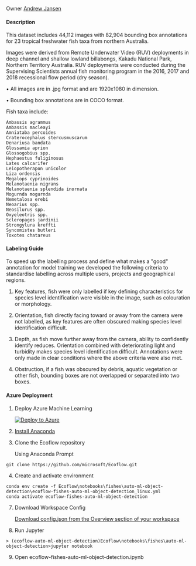 Owner [Andrew Jansen](mailto:andrew.jansen@dcceew.gov.au)

#### Description
This dataset includes 44,112 images with 82,904 bounding box annotations for 23 tropical freshwater fish taxa from northern Australia.

Images were derived from Remote Underwater Video (RUV) deployments in deep channel and shallow lowland billabongs, Kakadu National Park, Northern Territory Australia. RUV deployments were conducted during the Supervising Scientists annual fish monitoring program in the 2016, 2017 and 2018 recessional flow period (dry season).

•	All images are in .jpg format and are 1920x1080 in dimension.

•	Bounding box annotations are in COCO format.

Fish taxa include:

```
Ambassis agrammus
Ambassis macleayi
Amniataba percoides
Craterocephalus stercusmuscarum
Denariusa bandata
Glossamia aprion
Glossogobius spp.
Hephaestus fuliginosus
Lates calcarifer
Leiopotherapon unicolor
Liza ordensis
Megalops cyprinoides
Melanotaenia nigrans
Melanotaenia splendida inornata
Mogurnda mogurnda
Nemetalosa erebi
Neoarius spp.
Neosilurus spp.
Oxyeleotris spp.
Scleropages jardinii
Strongylura kreffti
Syncomistes butleri
Toxotes chatareus
```

#### Labeling Guide
To speed up the labelling process and define what makes a "good" annotation for model training we developed the following criteria to standardise labelling across multiple users, projects and geographical regions.

1. Key features, fish were only labelled if key defining characteristics for species level identification were visible in the image, such as colouration or morphology.

2. Orientation, fish directly facing toward or away from the camera were not labelled, as key features are often obscured making species level identification difficult.

3. Depth, as fish move further away from the camera, ability to confidently identify reduces. Orientation combined with deteriorating light and turbidity makes species level identification difficult. Annotations were only made in clear conditions where the above criteria were also met.

4. Obstruction, if a fish was obscured by debris, aquatic vegetation or other fish, bounding boxes are not overlapped or separated into two boxes.


#### Azure Deployment

1. Deploy Azure Machine Learning

    [![Deploy to Azure](https://aka.ms/deploytoazurebutton)](https://portal.azure.com/#create/Microsoft.Template/uri/https%3A%2F%2Fraw.githubusercontent.com%2FAzure%2Fazure-quickstart-templates%2Fmaster%2Fquickstarts%2Fmicrosoft.machinelearningservices%2Fmachine-learning-workspace%2Fazuredeploy.json)

2. [Install Anaconda](https://www.anaconda.com/products/distribution)

3. Clone the Ecoflow repository

    Using Anaconda Prompt

```
git clone https://github.com/microsoft/Ecoflow.git
```

4. Create and activate environment

```
conda env create -f Ecoflow\notebooks\fishes\auto-ml-object-detection\ecoflow-fishes-auto-ml-object-detection_linux.yml
conda activate ecoflow-fishes-auto-ml-object-detection
```

7. Download Workspace Config

    [Download config.json from the Overview section of your workspace](https://docs.microsoft.com/en-us/azure/machine-learning/how-to-configure-environment#workspace)

8. Run Jupyter

```
> (ecoflow-auto-ml-object-detection)Ecoflow\notebooks\fishes\auto-ml-object-detection>jupyter notebook
```

9. Open ecoflow-fishes-auto-ml-object-detection.ipynb
